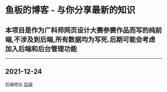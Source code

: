 # 鱼板的博客 - 与你分享最新的知识
## 本项目是作为广科师网页设计大赛参赛作品而写的纯前端,不涉及到后端,所有数据均为写死.后期可能会考虑加入后端和后台管理功能

----------------------------------------

## 2021-12-24 
后端地址 [后端](https://github.com/Mashiro10032/my_blog_java)
